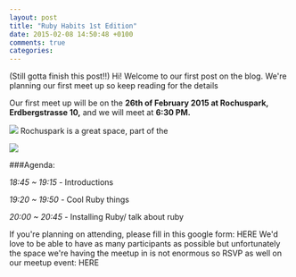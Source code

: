 ```yaml
---
layout: post
title: "Ruby Habits 1st Edition"
date: 2015-02-08 14:50:48 +0100
comments: true
categories: 
---
```

(Still gotta finish this post!!)
Hi! Welcome to our first post on the blog. We're planning our first meet up so keep reading for the details

Our first meet up will be on the 
**26th of February 2015 at Rochuspark, Erdbergstrasse 10,** and we will meet at **6:30 PM.** 

<img src="/images/rochus-park.jpg"> 
Rochuspark is a great space, part of the 

[<img src="/images/RochusParkLocation.png">](https://goo.gl/maps/nISxd)


###Agenda:

*18:45 ~ 19:15* - Introductions

*19:20 ~ 19:50* - Cool Ruby things

*20:00 ~ 20:45* - Installing Ruby/ talk about ruby

If you're planning on attending, please fill in this google form: HERE We'd love to be able to have as many participants as possible but unfortunately the space we're having the meetup in is not enormous so RSVP as well on our meetup event: HERE
